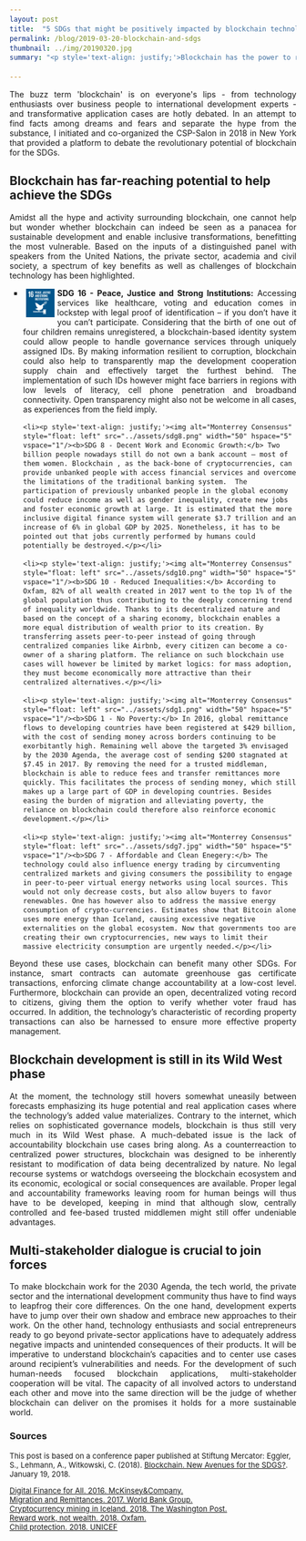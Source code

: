 ```yaml
---
layout: post
title:  "5 SDGs that might be positively impacted by blockchain technology"
permalink: /blog/2019-03-20-blockchain-and-sdgs
thumbnail: ../img/20190320.jpg
summary: "<p style='text-align: justify;'>Blockchain has the power to redefine essential aspects of our lives - from communication, financial and legal services to governmental functions. But what opportunities does it hold for the ambitious 17 SDGs, and what remains to be done to ensure a truly inclusive ecosystem, leaving no one behind?</p>"

---
```


<p style='text-align: justify;'>The buzz term 'blockchain' is on everyone's lips - from technology enthusiasts over business people to international development experts - and transformative application cases are hotly debated. In an attempt to find facts among dreams and fears and separate the hype from the substance, I initiated and co-organized the CSP-Salon in 2018 in New York that provided a platform to debate the revolutionary potential of blockchain for the SDGs.</p>

## Blockchain has far-reaching potential to help achieve the SDGs

<p style='text-align: justify;'>Amidst all the hype and activity surrounding blockchain, one cannot help but wonder whether blockchain can indeed be seen as a panacea for sustainable development and enable inclusive transformations, benefitting the most vulnerable. Based on the inputs of a distinguished panel with speakers from the United Nations, the private sector, academia and civil society, a spectrum of key benefits as well as challenges of blockchain technology has been highlighted.</p>

<!-- -->

<ul style="list-style-type:square;">
    <li><p style='text-align: justify;'><img alt="Monterrey Consensus" style="float: left" src="../assets/sdg16.png" width="50" hspace="5" vspace="1"/><b>SDG 16 - Peace, Justice and Strong Institutions:</b> Accessing services like healthcare, voting and education comes in lockstep with legal proof of identification – if you don’t have it you can’t participate. Considering that the birth of one out of four children remains unregistered, a blockchain-based identity system could allow people to handle governance services through uniquely assigned IDs. By making information resilient to corruption, blockchain could also help to transparently map the development cooperation supply chain and effectively target the furthest behind. The implementation of such IDs however might face barriers in regions with low levels of literacy, cell phone penetration and broadband connectivity. Open transparency might also not be welcome in all cases, as experiences from the field imply.</p></li>

    <li><p style='text-align: justify;'><img alt="Monterrey Consensus" style="float: left" src="../assets/sdg8.png" width="50" hspace="5" vspace="1"/><b>SDG 8 - Decent Work and Economic Growth:</b> Two billion people nowadays still do not own a bank account – most of them women. Blockchain , as the back-bone of cryptocurrencies, can provide unbanked people with access financial services and overcome the limitations of the traditional banking system.  The participation of previously unbanked people in the global economy could reduce income as well as gender inequality, create new jobs and foster economic growth at large. It is estimated that the more inclusive digital finance system will generate $3.7 trillion and an increase of 6% in global GDP by 2025. Nonetheless, it has to be pointed out that jobs currently performed by humans could potentially be destroyed.</p></li>

    <li><p style='text-align: justify;'><img alt="Monterrey Consensus" style="float: left" src="../assets/sdg10.png" width="50" hspace="5" vspace="1"/><b>SDG 10 - Reduced Inequalities:</b> According to Oxfam, 82% of all wealth created in 2017 went to the top 1% of the global population thus contributing to the deeply concerning trend of inequality worldwide. Thanks to its decentralized nature and based on the concept of a sharing economy, blockchain enables a more equal distribution of wealth prior to its creation. By transferring assets peer-to-peer instead of going through centralized companies like Airbnb, every citizen can become a co-owner of a sharing platform. The reliance on such blockchain use cases will however be limited by market logics: for mass adoption, they must become economically more attractive than their centralized alternatives.</p></li>

    <li><p style='text-align: justify;'><img alt="Monterrey Consensus" style="float: left" src="../assets/sdg1.png" width="50" hspace="5" vspace="1"/><b>SDG 1 - No Poverty:</b> In 2016, global remittance flows to developing countries have been registered at $429 billion, with the cost of sending money across borders continuing to be exorbitantly high. Remaining well above the targeted 3% envisaged by the 2030 Agenda, the average cost of sending $200 stagnated at $7.45 in 2017. By removing the need for a trusted middleman, blockchain is able to reduce fees and transfer remittances more quickly. This facilitates the process of sending money, which still makes up a large part of GDP in developing countries. Besides easing the burden of migration and alleviating poverty, the reliance on blockchain could therefore also reinforce economic development.</p></li>

    <li><p style='text-align: justify;'><img alt="Monterrey Consensus" style="float: left" src="../assets/sdg7.jpg" width="50" hspace="5" vspace="1"/><b>SDG 7 - Affordable and Clean Enegery:</b> The technology could also influence energy trading by circumventing centralized markets and giving consumers the possibility to engage in peer-to-peer virtual energy networks using local sources. This would not only decrease costs, but also allow buyers to favor renewables. One has however also to address the massive energy consumption of crypto-currencies. Estimates show that Bitcoin alone uses more energy than Iceland, causing excessive negative externalities on the global ecosystem. Now that governments too are creating their own cryptocurrencies, new ways to limit their massive electricity consumption are urgently needed.</p></li>
</ul>

<!-- such as birth registrations, elections and healthcare
blockchain offers the hitherto unprecedented possibility of providing citizens with a digital ID.
Transparent, effective and swift delivery is crucial in aid and development financing. By
-->

<!--Plus, state interests and regulatory constraints might also become hurdles on the way towards a true sharing economy.
As heavy centralization drives our global economy, a pyramid is created where the powerful and rich feed off the masses. So what role does blockchain play?-->

<!-- But solutions are already on the way: To make transaction verification processes of cryptocurrencies more sustainable, the tech community is, inter alia, increasingly shifting from Proof of Work mining to Proof of Stake forging. Moreover, companies are increasingly relying on renewable energy sources for mining -->

<p style='text-align: justify;'>Beyond these use cases, blockchain can benefit many other SDGs. For instance, smart contracts can automate greenhouse gas certificate transactions, enforcing climate change accountability at a low-cost level. Furthermore, blockchain can provide an open, decentralized voting record to citizens, giving them the option to verify whether voter fraud has occurred. In addition, the technology’s characteristic of recording
property transactions can also be harnessed to ensure more effective property management.</p>

## Blockchain development is still in its Wild West phase

<p style='text-align: justify;'>At the moment, the technology still hovers somewhat uneasily between forecasts emphasizing its huge potential and real application cases where the technology’s added value materializes. Contrary to the internet, which relies on sophisticated governance models, blockchain is thus still very much in its Wild West phase. A much-debated issue is the lack of accountability blockchain use cases bring along. As a counterreaction to centralized power structures, blockchain was designed to be inherently resistant to modification of data being decentralized by nature. No legal recourse systems or watchdogs overseeing the blockchain ecosystem and its economic, ecological or social consequences are available. Proper legal and accountability frameworks leaving room for human beings will thus have to be developed, keeping in mind that although slow, centrally controlled and fee-based trusted middlemen might still offer undeniable advantages.</p>

<!--In light of the above, it is not surprising that the hype surrounding blockchain is not ebbing away. Start-ups are shooting up like mushrooms, new cryptocurrencies are created every week and investors are spoilt for choice with blockchain initiatives to buy into. Yet, amidst all this activity, one cannot help but wonder whether blockchain can indeed be seen as a panacea for sustainable development.

To ensure that blockchain can follow up on the potential it outlines, several showstoppers have to be addressed.

Many governance challenges remain unsettled and pitfalls loom around the corner. Sound and inclusive governance models will be critical.-->

<!-- Besides this, governance debates also center on a wide range of other issues. For example, major concerns include how our current financial and political systems will adapt to the new ways of interaction offered by blockchain. What barriers to cultural adoption exist? And on a very technical level, will our search for solutions in terms of scalability and interoperability be successful?-->

## Multi-stakeholder dialogue is crucial to join forces

<p style='text-align: justify;'>To make blockchain work for the 2030 Agenda, the tech world, the private sector and the international development community thus have to find ways to leapfrog their core differences. On the one hand, development experts have to jump over their own shadow and embrace new approaches to their work. On the other hand, technology enthusiasts and social entrepreneurs ready to go beyond private-sector applications have to adequately address negative impacts and unintended consequences of their products. It will be imperative to understand blockchain’s capacities and to center use cases around recipient’s vulnerabilities and needs. For the development of such human-needs focused blockchain applications, multi-stakeholder cooperation will be vital. The capacity of all involved actors to understand each other and move into the same direction will be the judge of whether blockchain can deliver on the promises it holds for a more sustainable world.</p>






### Sources

<font size="-1">
<!--<a href="#ref4">Addis Ababa Action Agenda</a>
<div id="ref1">XXX</div>-->
<div>This post is based on a conference paper published at Stiftung Mercator: Eggler, S., Lehmann, A., Witkowski, C. (2018). <a href="https://www.stiftung-mercator.de/de/publikation/blockchain-new-avenues-for-the-sdgs/" target="\_blank"><u>Blockchain. New Avenues for the SDGS?</u></a>. January 19, 2018.</div>

<p>
<div><a href="https://www.mckinsey.com/~/media/mckinsey/featured%20insights/Employment%20and%20Growth/How%20digital%20finance%20could%20boost%20growth%20in%20emerging%20economies/MGI-Digital-Finance-For-All-Executive-summary-September-2016.ashx" target="\_blank"><u>Digital Finance for All. 2016. McKinsey&Company.</u></a>

<div><a href="http://pubdocs.worldbank.org/en/992371492706371662/MigrationandDevelopmentBrief27.pdf" target="\_blank"><u>Migration and Remittances. 2017. World Bank Group.</u></a>

<div><a href="https://www.washingtonpost.com/news/worldviews/wp/2018/02/13/cryptocurrency-mining-in-iceland-is-using-so-much-energy-the-electricity-may-run-out/?noredirect=on&utm_term=.205a53ca668c" target="\_blank"><u>Cryptocurrency mining in Iceland. 2018. The Washington Post.</u></a>

<div><a href="https://d1tn3vj7xz9fdh.cloudfront.net/s3fs-public/file_attachments/bp-reward-work-not-wealth-220118-en.pdf" target="\_blank"><u>Reward work, not wealth. 2018. Oxfam.</u></a>

<div><a href="https://data.unicef.org/topic/child-protection/birth-registration/" target="\_blank"><u>Child protection. 2018. UNICEF</u></a>


<!-- <img alt="Top Contibutors" style="float: right" src="../assets/fig2-top-contributors.png" width="400" hspace="10" vspace="10"/>

<p style='text-align: justify;'><b>Observation 2:</b> </p> -->

